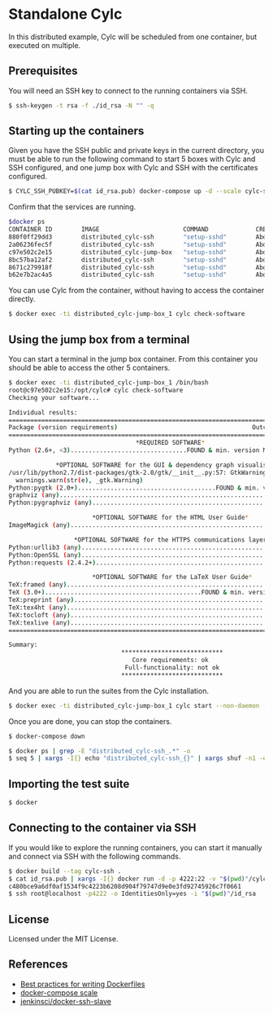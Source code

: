 # Standalone Cylc

In this distributed example, Cylc will be scheduled from one container, but executed
on multiple.

## Prerequisites

You will need an SSH key to connect to the running containers via SSH.

```bash
$ ssh-keygen -t rsa -f ./id_rsa -N "" -q
```

## Starting up the containers

Given you have the SSH public and private keys in the current directory, you must be able to
run the following command to start 5 boxes with Cylc and SSH configured, and one jump box with
Cylc and SSH with the certificates configured.

```bash
$ CYLC_SSH_PUBKEY=$(cat id_rsa.pub) docker-compose up -d --scale cylc-ssh=5 --scale cylc-jump-box=1
```

Confirm that the services are running.

```bash
$docker ps
CONTAINER ID        IMAGE                       COMMAND             CREATED              STATUS              PORTS                   NAMES
880f0ff29dd3        distributed_cylc-ssh        "setup-sshd"        About a minute ago   Up About a minute   0.0.0.0:32779->22/tcp   distributed_cylc-ssh_1
2a06236fec5f        distributed_cylc-ssh        "setup-sshd"        About a minute ago   Up About a minute   0.0.0.0:32778->22/tcp   distributed_cylc-ssh_5
c97e502c2e15        distributed_cylc-jump-box   "setup-sshd"        About a minute ago   Up About a minute   22/tcp                  distributed_cylc-jump-box_1
8bc57ba12af2        distributed_cylc-ssh        "setup-sshd"        About a minute ago   Up About a minute   0.0.0.0:32776->22/tcp   distributed_cylc-ssh_4
8671c279918f        distributed_cylc-ssh        "setup-sshd"        About a minute ago   Up About a minute   0.0.0.0:32777->22/tcp   distributed_cylc-ssh_3
b62e7b2ac4a5        distributed_cylc-ssh        "setup-sshd"        About a minute ago   Up About a minute   0.0.0.0:32775->22/tcp   distributed_cylc-ssh_2
```

You can use Cylc from the container, without having to access the container directly.

```bash
$ docker exec -ti distributed_cylc-jump-box_1 cylc check-software
```

## Using the jump box from a terminal

You can start a terminal in the jump box container. From this container you should be able to access
the other 5 containers.

```bash
$ docker exec -ti distributed_cylc-jump-box_1 /bin/bash
root@c97e502c2e15:/opt/cylc# cylc check-software
Checking your software...

Individual results:
==========================================================================================
Package (version requirements)                                     Outcome (version found)
==========================================================================================
                                   *REQUIRED SOFTWARE*                                   
Python (2.6+, <3)................................FOUND & min. version MET (2.7.12.final.0)

             *OPTIONAL SOFTWARE for the GUI & dependency graph visualisation*             
/usr/lib/python2.7/dist-packages/gtk-2.0/gtk/__init__.py:57: GtkWarning: could not open display
  warnings.warn(str(e), _gtk.Warning)
Python:pygtk (2.0+)......................................FOUND & min. version MET (2.24.0)
graphviz (any)..............................................................FOUND (2.38.0)
Python:pygraphviz (any)......................................................FOUND (1.3.1)

                       *OPTIONAL SOFTWARE for the HTML User Guide*                       
ImageMagick (any)............................................................NOT FOUND (-)

                  *OPTIONAL SOFTWARE for the HTTPS communications layer*                  
Python:urllib3 (any).........................................................NOT FOUND (-)
Python:OpenSSL (any)........................................................FOUND (18.0.0)
Python:requests (2.4.2+).....................................................NOT FOUND (-)

                       *OPTIONAL SOFTWARE for the LaTeX User Guide*                       
TeX:framed (any).............................................................NOT FOUND (-)
TeX (3.0+)...........................................FOUND & min. version MET (3.14159265)
TeX:preprint (any)...........................................................NOT FOUND (-)
TeX:tex4ht (any).............................................................NOT FOUND (-)
TeX:tocloft (any)............................................................NOT FOUND (-)
TeX:texlive (any)............................................................NOT FOUND (-)
==========================================================================================

Summary:
                               ****************************                               
                                  Core requirements: ok                                  
                                Full-functionality: not ok                                
                               **************************** 
```

And you are able to run the suites from the Cylc installation.

```bash
$ docker exec -ti distributed_cylc-jump-box_1 cylc start --non-daemon --debug /opt/cylc/etc/examples/tutorial/oneoff/basic/
```

Once you are done, you can stop the containers.

```bash
$ docker-compose down
```

```bash
$ docker ps | grep -E "distributed_cylc-ssh_.*" -o
$ seq 5 | xargs -I{} echo "distributed_cylc-ssh_{}" | xargs shuf -n1 -e
```

## Importing the test suite

```bash
$ docker
```

## Connecting to the container via SSH

If you would like to explore the running containers, you can start it manually and connect via SSH with
the following commands.

```bash
$ docker build --tag cylc-ssh .
$ cat id_rsa.pub | xargs -I{} docker run -d -p 4222:22 -v "$(pwd)"/cylc:/opt/cylc cylc-ssh {}
c480bce9a6df0af1534f9c4223b6208d904f79747d9e0e3fd92745926c7f0661
$ ssh root@localhost -p4222 -o IdentitiesOnly=yes -i "$(pwd)"/id_rsa
```

## License

Licensed under the MIT License.

## References

- [Best practices for writing Dockerfiles](https://docs.docker.com/develop/develop-images/dockerfile_best-practices)
- [docker-compose scale](https://docs.docker.com/compose/reference/scale/)
- [jenkinsci/docker-ssh-slave](https://github.com/jenkinsci/docker-ssh-slave/blob/master/Dockerfile)
